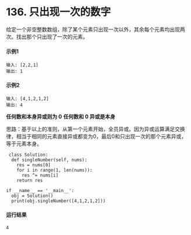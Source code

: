# 136. 只出现一次的数字
给定一个非空整数数组，除了某个元素只出现一次以外，其余每个元素均出现两次。找出那个只出现了一次的元素。

#### 示例1
    输入: [2,2,1]
    输出: 1
    
#### 示例2
    输入: [4,1,2,1,2]
    输出: 4
    
 **任何数和本身异或则为 0**
 **任何数和 0 异或是本身**
 
 思路：基于以上的准则，从第一个元素开始，全员异或。因为异或运算满足交换律，相当于相同的元素直接异或都变为0，最后0和只出现一次的那个元素异或，等于元素本身。
 
     class Solution:
      def singleNumber(self, nums):
        res = nums[0]
        for i in range(1, len(nums)):
          res ^= nums[i]
        return res

    if __name__ == '__main__':
      obj = Solution()
      print(obj.singleNumber([4,1,2,1,2]))
 
 #### 运行结果
    4
